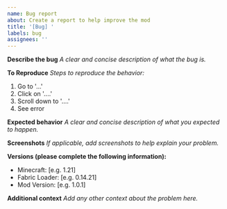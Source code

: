 ```yaml
---
name: Bug report
about: Create a report to help improve the mod
title: '[Bug] '
labels: bug
assignees: ''
---
```


**Describe the bug**
_A clear and concise description of what the bug is._

**To Reproduce**
_Steps to reproduce the behavior:_
1. Go to '...'
2. Click on '....'
3. Scroll down to '....'
4. See error

**Expected behavior**
_A clear and concise description of what you expected to happen._

**Screenshots**
_If applicable, add screenshots to help explain your problem._

**Versions (please complete the following information):**
- Minecraft: [e.g. 1.21]
- Fabric Loader: [e.g. 0.14.21]
- Mod Version: [e.g. 1.0.1]

**Additional context**
_Add any other context about the problem here._
